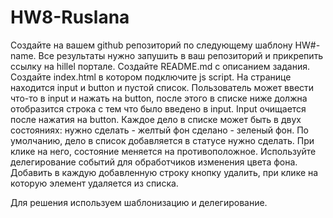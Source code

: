 # HW8-Ruslana
Создайте на вашем github репозиторий по следующему шаблону HW#-name. Все результаты нужно запушить в ваш репозиторий и прикрепить ссылку на hillel портале.
Создайте README.md с описанием задания.
Создайте index.html в котором подключите js script.
На странице находится input и button и пустой список.
Пользователь может ввести что-то в input и нажать на button, после этого в списке ниже должна отобразится строка с тем что было введено в input. Input очищается после нажатия на button.
Каждое дело в списке может быть в двух состояниях:
нужно сделать - желтый фон
сделано - зеленый фон.
По умолчанию, дело в список добавляется в статусе нужно сделать. При клике на него, состояние меняется на противоположное. Используйте делегирование событий для обработчиков изменения цвета фона.
Добавить в каждую добавленную строку кнопку удалить, при клике на которую элемент удаляется из списка.

Для решения используем шаблонизацию и делегирование.


